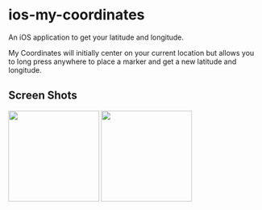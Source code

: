 # ios-my-coordinates
An iOS application to get your latitude and longitude.

My Coordinates will initially center on your current location but allows you to long press anywhere to place a marker and get a new latitude and longitude.

## Screen Shots
<img src="https://raw.github.com/khaptonstall/ios-my-coordinates/master/Screens/Screen1.PNG" width="180" />


<img src="https://raw.github.com/khaptonstall/ios-my-coordinates/master/Screens/Screen2.PNG" width="180" />